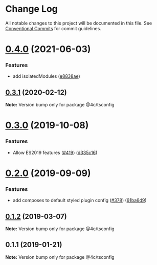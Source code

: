 # Change Log

All notable changes to this project will be documented in this file.
See [Conventional Commits](https://conventionalcommits.org) for commit guidelines.

# [0.4.0](https://github.com/4Catalyzer/javascript/compare/@4c/tsconfig@0.3.1...@4c/tsconfig@0.4.0) (2021-06-03)


### Features

* add isolatedModules ([e8838ae](https://github.com/4Catalyzer/javascript/commit/e8838aeafd3f8a805d951215b29c4accbd7c8ada))





## [0.3.1](https://github.com/4Catalyzer/javascript/compare/@4c/tsconfig@0.3.0...@4c/tsconfig@0.3.1) (2020-02-12)

**Note:** Version bump only for package @4c/tsconfig





# [0.3.0](https://github.com/javascript/tree/master/packages/tsconfig-4catalyzer/compare/@4c/tsconfig@0.2.0...@4c/tsconfig@0.3.0) (2019-10-08)


### Features

* Allow ES2019 features ([#419](https://github.com/javascript/tree/master/packages/tsconfig-4catalyzer/issues/419)) ([d335c16](https://github.com/javascript/tree/master/packages/tsconfig-4catalyzer/commit/d335c16))





# [0.2.0](https://github.com/javascript/tree/master/packages/tsconfig-4catalyzer/compare/@4c/tsconfig@0.1.2...@4c/tsconfig@0.2.0) (2019-09-09)


### Features

* add composes to default styled plugin config ([#378](https://github.com/javascript/tree/master/packages/tsconfig-4catalyzer/issues/378)) ([61ba6d9](https://github.com/javascript/tree/master/packages/tsconfig-4catalyzer/commit/61ba6d9))





## [0.1.2](https://github.com/javascript/tree/master/packages/tsconfig-4catalyzer/compare/@4c/tsconfig@0.1.1...@4c/tsconfig@0.1.2) (2019-03-07)

**Note:** Version bump only for package @4c/tsconfig





## 0.1.1 (2019-01-21)

**Note:** Version bump only for package @4c/tsconfig
